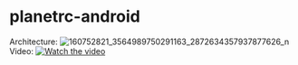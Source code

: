 # planetrc-android
Architecture:
![160752821_3564989750291163_2872634357937877626_n](https://user-images.githubusercontent.com/10762179/113498745-bdd67880-954a-11eb-8d8d-2c0adc1072af.jpeg)
Video:
[![Watch the video](https://img.youtube.com/vi/Hm9EdNtcKug/maxresdefault.jpg)](https://youtu.be/Hm9EdNtcKug)
